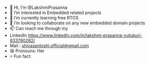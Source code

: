 - 👋 Hi, I’m @LakshmiPrasanna
- 👀 I’m interested in Embedded related projects
- 🌱 I’m currently learning free RTOS
- 💞️ I’m looking to collaborate on any new embedded domain projects
- 📫 Can reach me through my
- LinkedIn https://www.linkedin.com/in/lakshmi-prasanna-vutukuri-833780282/
- Mail : shivasantoshi.official@gmail.com
- 😄 Pronouns: Her
- ⚡ Fun fact: 

<!---
ShivaLakshmiPrasanna/ShivaLakshmiPrasanna is a ✨ special ✨ repository because its `README.md` (this file) appears on your GitHub profile.
You can click the Preview link to take a look at your changes.
--->
